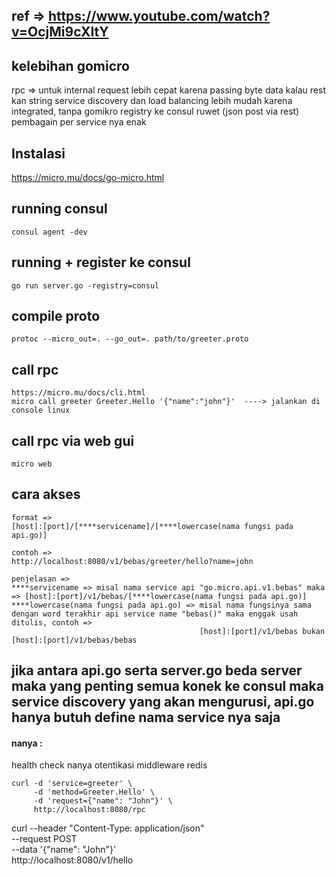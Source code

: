 ## ref => https://www.youtube.com/watch?v=OcjMi9cXItY

## kelebihan gomicro
rpc => untuk internal request lebih cepat karena passing byte data kalau rest kan string
service discovery dan load balancing lebih mudah karena integrated, tanpa gomikro registry ke consul ruwet (json post via rest) 
pembagain per service nya enak


## Instalasi
https://micro.mu/docs/go-micro.html

## running consul
```
consul agent -dev
```

## running + register ke consul
```
go run server.go -registry=consul
```

## compile proto
```
protoc --micro_out=. --go_out=. path/to/greeter.proto
```

## call rpc 
```
https://micro.mu/docs/cli.html
micro call greeter Greeter.Hello '{"name":"john"}'  ----> jalankan di console linux
```
## call rpc via web gui
```
micro web
```

## cara akses
```
format =>
[host]:[port]/[****servicename]/[****lowercase(nama fungsi pada api.go)]

contoh =>
http://localhost:8080/v1/bebas/greeter/hello?name=john

penjelasan =>
****servicename => misal nama service api "go.micro.api.v1.bebas" maka  => [host]:[port]/v1/bebas/[****lowercase(nama fungsi pada api.go)]
****lowercase(nama fungsi pada api.go) => misal nama fungsinya sama dengan word terakhir api service name "bebas()" maka enggak usah ditulis, contoh =>
										  [host]:[port]/v1/bebas bukan [host]:[port]/v1/bebas/bebas 
```

## jika antara api.go serta server.go beda server maka yang penting semua konek ke consul maka service discovery yang akan mengurusi, api.go hanya butuh define nama service nya saja
  
#### nanya :

health check
nanya otentikasi
middleware 
redis

```
curl -d 'service=greeter' \
     -d 'method=Greeter.Hello' \
     -d 'request={"name": "John"}' \
     http://localhost:8080/rpc
```	 
	 
	 
curl --header "Content-Type: application/json" \
  --request POST \
  --data '{"name": "John"}' \
 http://localhost:8080/v1/hello
